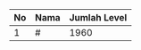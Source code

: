 | No | Nama            | Jumlah Level |
|----|-----------------|--------------|
| 1  | #    |    1960        |
